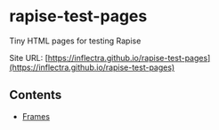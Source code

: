 # rapise-test-pages
Tiny HTML pages for testing Rapise

Site URL: [https://inflectra.github.io/rapise-test-pages](https://inflectra.github.io/rapise-test-pages)

## Contents

- [Frames](frames/main.html)
